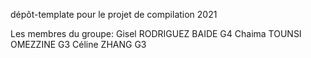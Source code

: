dépôt-template pour le projet de compilation 2021

Les membres du groupe: 
    Gisel RODRIGUEZ BAIDE   G4
    Chaima TOUNSI OMEZZINE  G3
    Céline ZHANG            G3
